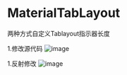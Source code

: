 # MaterialTabLayout
两种方式自定义Tablayout指示器长度

1.修改源代码
![image](https://github.com/mrme2014/MaterialTabLayout/raw/master/imgs/1.jpg)

1.反射修改
![image](https://github.com/mrme2014/MaterialTabLayout/raw/master/imgs/2.jpg)
